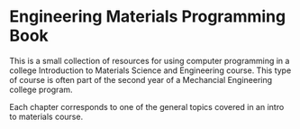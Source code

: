 Engineering Materials Programming Book
============================

This is a small collection of resources for using computer programming in a college Introduction to Materials Science and Engineering course. This type of course is often part of the second year of a Mechancial Engineering college program.

Each chapter corresponds to one of the general topics covered in an intro to materials course.
